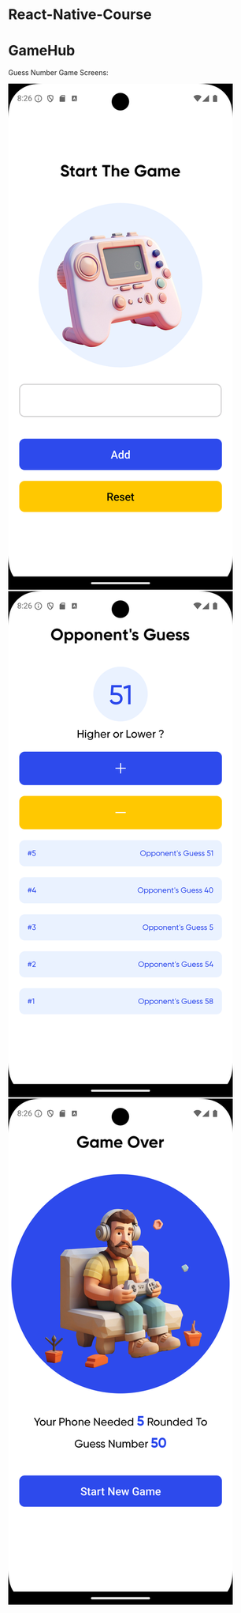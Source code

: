 # React-Native-Course

# GameHub

Guess Number Game
    Screens:

![start-game-screen](start-game-screen.png) ![game-screen](game-screen.png) ![game-over-screen](game-over-screen.png)
